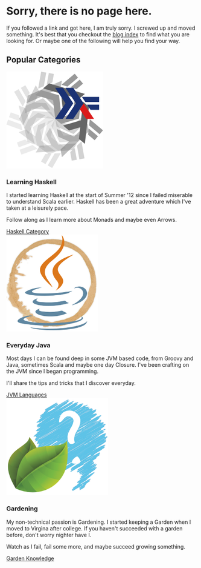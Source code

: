 Sorry, there is no page here.
=====

If you followed a link and got here, I am truly sorry. I screwed up and
moved something. It's best that you checkout the [blog index][blog] to find what
you are looking for. Or maybe one of the following will help you find your way.

[blog]: http://bendoerr.me/posts.html (Blog Index)

Popular Categories
-----

<!-- ================================================================ -->
<!-- = Category Promotion =========================================== -->
<!-- ================================================================ -->
<section id="page-promo" class="row">
  <div class="span3 offset1">
    <img src="/img/HaskellStyleLogo.png" class="hidden-phone" alt="Haskell Stylized Logo">
    <h3><i class="icon-bullhorn"></i> Learning Haskell</h3>
    <p>I started learning Haskell at the start of Summer '12 since I failed
    miserable to understand Scala earlier. Haskell has been a great adventure
    which I've taken at a leisurely pace.</p>
    <p>Follow along as I learn more about Monads and maybe even Arrows.</p>
    <a href="/posts/category/haskell.html" class="btn btn-primary">Haskell Category</a>
  </div>
  <div class="span3">
    <img src="/img/EverydayJava.png" class="hidden-phone" alt="Java Coffee Stained Logo">
    <h3><i class="icon-tasks"></i> Everyday Java</h3>
    <p>Most days I can be found deep in some JVM based code, from Groovy and
    Java, sometimes Scala and maybe one day Closure. I've been crafting on the
    JVM since I began programming.</p>
    <p>I'll share the tips and tricks that I discover everyday.</p>
    <a href="/posts/category/java.html" class="btn btn-primary">JVM Languages</a>
  </div>
  <div class="span3">
    <img src="/img/Gardening.png" class="hidden-phone" alt="Leaf and Question Logo">
    <h3><i class="icon-leaf"></i> Gardening</h3>
    <p>My non-technical passion is Gardening. I started keeping a Garden when I
    moved to Virgina after college. If you haven't succeeded with a garden
    before, don't worry nighter have I.</p>
    <p>Watch as I fail, fail some more, and maybe succeed growing something.</p>
    <a href="/posts/category/gardening.html" class="btn btn-primary">Garden Knowledge</a>
  </div>
</section>
